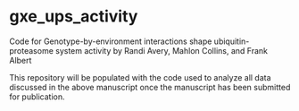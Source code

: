 # gxe_ups_activity
Code for Genotype-by-environment interactions shape ubiquitin-proteasome system activity by Randi Avery, Mahlon Collins, and Frank Albert

This repository will be populated with the code used to analyze all data discussed in the above manuscript once the manuscript has been submitted for publication.
